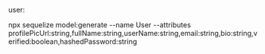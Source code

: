 user:

npx sequelize model:generate --name User --attributes profilePicUrl:string,fullName:string,userName:string,email:string,bio:string,verified:boolean,hashedPassword:string
